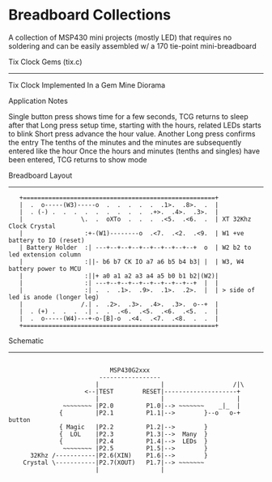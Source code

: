 # Breadboard Collections

A collection of MSP430 mini projects (mostly LED) that requires no soldering and can be easily assembled w/ a 170 tie-point mini-breadboard

Tix Clock Gems (tix.c)
______________________

Tix Clock Implemented In a Gem Mine Diorama

Application Notes

Single button press shows time for a few seconds, TCG returns to sleep after that
Long press setup time, starting with the hours, related LEDs starts to blink
Short press advance the hour value. Another Long press confirms the entry
The tenths of the minutes and the minutes are subsequently entered like the hour
Once the hours and minutes (tenths and singles) have been entered, TCG returns to show mode
 
Breadboard Layout
_________________

```
   +=====================================================+
   |  .  o-----(W3)-----o  .  .  .  .  .  .1>.  .8>.  .  |
   |  . (-) .  .  .  .  .  .  .  .  .  .+>.  .4>.  .3>.  |
   |                \.  .  oXTo  .  .  .  .<5.  .<6.  .  | XT 32Khz Clock Crystal
   |                 :+-(W1)--------o  .<7.  .<2.  .<9.  | W1 +ve battery to IO (reset)
   | Battery Holder  :| ---+--+--+--+--+--+--+--+--+  o  | W2 b2 to led extension column
   |                 :||- b6 b7 CK IO a7 a6 b5 b4 b3| |  | W3, W4 battery power to MCU
   |                 :||+ a0 a1 a2 a3 a4 a5 b0 b1 b2|(W2)|
   |                 :| ---+--+--+--+--+--+--+--+--+  |  |
   |                 :| .  .  .1>.  .9>.  .1>.  .2>.  |  | > side of led is anode (longer leg)
   |                /.| .  .2>.  .3>.  .4>.  .3>.  o--+  |
   |  . (+) .  .  .  .| .  .  .<6.  .<5.  .<6.  .<5.  .  |
   |  .  o-----(W4)---+-o-[B]-o  .<4.  .<7.  .<8.  .  .  |
   +=====================================================+

```


Schematic
_________
```

                            MSP430G2xxx
                         -----------------
                        |                 |                   /|\
                     <--|TEST        RESET|--------------------+
                        |                 |                    | 
               ~~~~~~~~ |P2.0         P1.0|--> ~~~~~~~    _|_  |
              {         |P2.1         P1.1|-->        }--o   o-+ button
              { Magic   |P2.2         P1.2|-->        }
              {  LOL    |P2.3         P1.3|-->  Many  }
              {         |P2.4         P1.4|-->  LEDs  }
               ~~~~~~~~ |P2.5         P1.5|-->        }
      32Khz /-----------|P2.6(XIN)    P1.6|-->        }
    Crystal \-----------|P2.7(XOUT)   P1.7|--> ~~~~~~~ 
                        |                 |

```
